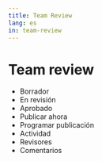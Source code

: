 ```yaml
---
title: Team Review
lang: es
in: team-review
---
```


# Team review

- Borrador
- En revisión
- Aprobado
- Publicar ahora
- Programar publicación
- Actividad
- Revisores
- Comentarios
